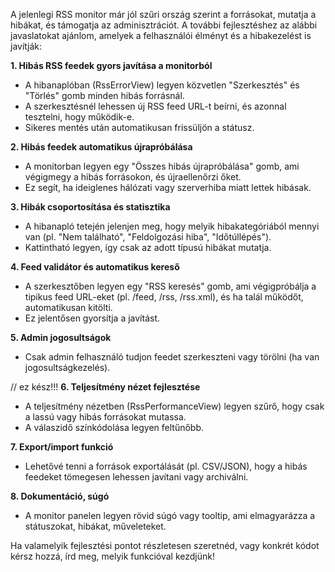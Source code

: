 A jelenlegi RSS monitor már jól szűri ország szerint a forrásokat, mutatja a hibákat, és támogatja az adminisztrációt. A további fejlesztéshez az alábbi javaslatokat ajánlom, amelyek a felhasználói élményt és a hibakezelést is javítják:

**1. Hibás RSS feedek gyors javítása a monitorból**

- A hibanaplóban (RssErrorView) legyen közvetlen "Szerkesztés" és "Törlés" gomb minden hibás forrásnál.
- A szerkesztésnél lehessen új RSS feed URL-t beírni, és azonnal tesztelni, hogy működik-e.
- Sikeres mentés után automatikusan frissüljön a státusz.

**2. Hibás feedek automatikus újrapróbálása**

- A monitorban legyen egy "Összes hibás újrapróbálása" gomb, ami végigmegy a hibás forrásokon, és újraellenőrzi őket.
- Ez segít, ha ideiglenes hálózati vagy szerverhiba miatt lettek hibásak.

**3. Hibák csoportosítása és statisztika**

- A hibanapló tetején jelenjen meg, hogy melyik hibakategóriából mennyi van (pl. "Nem található", "Feldolgozási hiba", "Időtúllépés").
- Kattintható legyen, így csak az adott típusú hibákat mutatja.

**4. Feed validátor és automatikus kereső**

- A szerkesztőben legyen egy "RSS keresés" gomb, ami végigpróbálja a tipikus feed URL-eket (pl. /feed, /rss, /rss.xml), és ha talál működőt, automatikusan kitölti.
- Ez jelentősen gyorsítja a javítást.

**5. Admin jogosultságok**

- Csak admin felhasználó tudjon feedet szerkeszteni vagy törölni (ha van jogosultságkezelés).

// ez kész!!!
**6. Teljesítmény nézet fejlesztése**

- A teljesítmény nézetben (RssPerformanceView) legyen szűrő, hogy csak a lassú vagy hibás forrásokat mutassa.
- A válaszidő színkódolása legyen feltűnőbb.

**7. Export/import funkció**

- Lehetővé tenni a források exportálását (pl. CSV/JSON), hogy a hibás feedeket tömegesen lehessen javítani vagy archiválni.

**8. Dokumentáció, súgó**

- A monitor panelen legyen rövid súgó vagy tooltip, ami elmagyarázza a státuszokat, hibákat, műveleteket.

Ha valamelyik fejlesztési pontot részletesen szeretnéd, vagy konkrét kódot kérsz hozzá, írd meg, melyik funkcióval kezdjünk!
